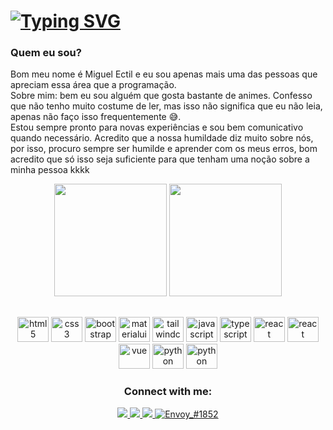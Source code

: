 # [![Typing SVG](https://readme-typing-svg.herokuapp.com/?color=3a86ff&size=35&center=true&vCenter=true&width=1000&lines=What'sup,+Welcome+to+my+github+;Dev+Front-End)](https://git.io/typing-svg)

### Quem eu sou?

<p>
  Bom meu nome é Miguel Ectil e eu sou apenas mais uma das pessoas que apreciam essa área que a programação. <br />Sobre mim: bem eu sou alguém que gosta bastante de animes. Confesso que não tenho muito costume de ler, mas isso não significa que eu não leia, apenas não faço isso frequentemente 😅.
  <br />Estou sempre pronto para novas experiências e sou bem comunicativo quando necessário. Acredito que a nossa humildade diz muito sobre nós, por isso, procuro sempre ser humilde e aprender com os meus erros, bom acredito que só isso seja suficiente para que tenham uma noção sobre a minha pessoa kkkk
</p>


<div style="display: inline_block" align="center">
  <img height="180em" src="https://github-readme-stats.vercel.app/api?username=Miguel-ectil&show_icons=true&theme=tokyonight"/>
  <img left='2px' height="180em" src="https://github-readme-stats.vercel.app/api/top-langs/?username=Miguel-ectil&layout=compact&theme=tokyonight"/>
</div>

##

<div align="center">
  <img 
    alt="html5" 
    width="50"
    height='40'
    src="https://icongr.am/devicon/html5-original.svg?size=128&color=2e4de5" />
  <img 
    alt="css3" 
    width="50"
    height='40'
    src="https://icongr.am/devicon/css3-original.svg?size=128&color=2e4de5" />
  <img 
    alt="bootstrap" 
    width="50"
    height='40'
    src="https://icongr.am/devicon/bootstrap-plain.svg?size=128&color=6938f0" />
  <img
    alt="materialui" 
    width="50"
    height='40' 
    src="https://cdn.jsdelivr.net/gh/devicons/devicon/icons/materialui/materialui-original.svg" 
  />
  <img
    alt="tailwindcss" 
    width="50"
    height='40'
    src="https://cdn.jsdelivr.net/gh/devicons/devicon/icons/tailwindcss/tailwindcss-plain.svg" 
  />
  <img 
    alt="javascript" 
    width="50"
    height="40"
    src="https://icongr.am/devicon/javascript-original.svg?size=128&color=2e4de5" /> 
  <img 
    alt="typescript" 
    width="50"
    height='40'
    src="https://icongr.am/devicon/typescript-plain.svg?size=128&color=2e4de5" />
  <img 
    alt="react" 
    width="50"
    height='40'
    src="https://icongr.am/devicon/react-original.svg?size=128&color=2e4de5" />
  <img
    alt="react" 
    width="50"
    height='40'
    src="https://cdn.jsdelivr.net/gh/devicons/devicon/icons/nextjs/nextjs-original.svg" 
  />
  <img 
    alt="vue" 
    width="50"
    height='40'
    src="https://icongr.am/devicon/vuejs-original.svg?size=128&color=2e4de5" />
  <img 
    alt="python" 
    width="50"
    height='40'
    src="https://icongr.am/devicon/python-original.svg?size=128&color=2e4de5" />
  <img 
    alt="python" 
    width="50"
    height='40'
    src="https://icongr.am/devicon/git-original.svg?size=126&color=e44d26" />
  <!-- <img 
    alt="visualstudio" 
    width="50"
    height='40'
    src="https://icongr.am/devicon/visualstudio-plain.svg?size=126&color=00adef" />
  <img 
    alt="ubuntu" 
    width="50"
    height='40'
    src="https://icongr.am/devicon/ubuntu-plain.svg?size=126&color=e44d26" /> -->

  ###
<h3>Connect with me:</h3>
  <a href="https://www.linkedin.com/in/miguel-ectil-a54063267/">
    <img src="https://img.shields.io/badge/LinkedIn-0077B5?style=for-the-badge&logo=linkedin&logoColor=white" />
  </a>
  <a href="mailto:ectilmiguelmiguelectil@gmail.com">
    <img src="https://img.shields.io/badge/Gmail-D14836?style=for-the-badge&logo=gmail&logoColor=white" />
  </a>
  <a href = "https://github.com/Miguel-ectil">
    <img src="https://img.shields.io/badge/GitHub-100000?style=for-the-badge&logo=github&logoColor=white" target="_blank" />
  </a>
  <a href="https://discordapp.com/users/850006673815765083/850006673815765085"> 
    <img src="https://img.shields.io/badge/Discord-7289DA?style=for-the-badge&logo=discord&logoColor=white" alt="Envoy_#1852" />
  </a>
</div>
